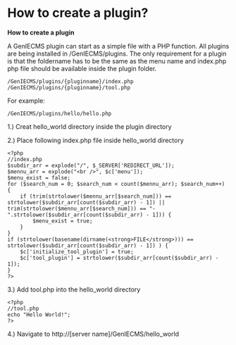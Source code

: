 How to create a plugin?
=======================

**How to create a plugin**

A GenIECMS plugin can start as a simple file with a PHP function. All plugins are being installed in /GenIECMS/plugins. The only requirement for a plugin is that the foldername has to be the same as the menu name and index.php php file should be available inside the plugin folder.
```
/GenIECMS/plugins/{pluginname}/index.php
/GenIECMS/plugins/{pluginname}/tool.php
```
For example:
```
/GenIECMS/plugins/hello/hello.php
```
1.) Creat hello_world directory inside the plugin directory

2.) Place following index.php file inside hello_world directory
```
<?php
//index.php
$subdir_arr = explode("/", $_SERVER['REDIRECT_URL']);
$mennu_arr = explode("<br />", $c['menu']);
$menu_exist = false;
for ($search_num = 0; $search_num < count($mennu_arr); $search_num++) {  
    if (trim(strtolower($mennu_arr[$search_num])) == strtolower($subdir_arr[count($subdir_arr) - 1]) ||   trim(strtolower($mennu_arr[$search_num])) == "-".strtolower($subdir_arr[count($subdir_arr) - 1])) {
        $menu_exist = true;
    }
}
if (strtolower(basename(dirname(<strong>FILE</strong>))) == strtolower($subdir_arr[count($subdir_arr) - 1]) ) { 
    $c['initialize_tool_plugin'] = true;
    $c['tool_plugin'] = strtolower($subdir_arr[count($subdir_arr) - 1]);
}
?>
```
3.) Add tool.php into the hello_world directory
```
<?php
//tool.php
echo "Hello World!";
?>
```
4.) Navigate to http://[server name]/GenIECMS/hello_world
